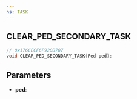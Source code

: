 ```yaml
---
ns: TASK
---
```

## CLEAR_PED_SECONDARY_TASK

```c
// 0x176CECF6F920D707
void CLEAR_PED_SECONDARY_TASK(Ped ped);
```

## Parameters
* **ped**:
